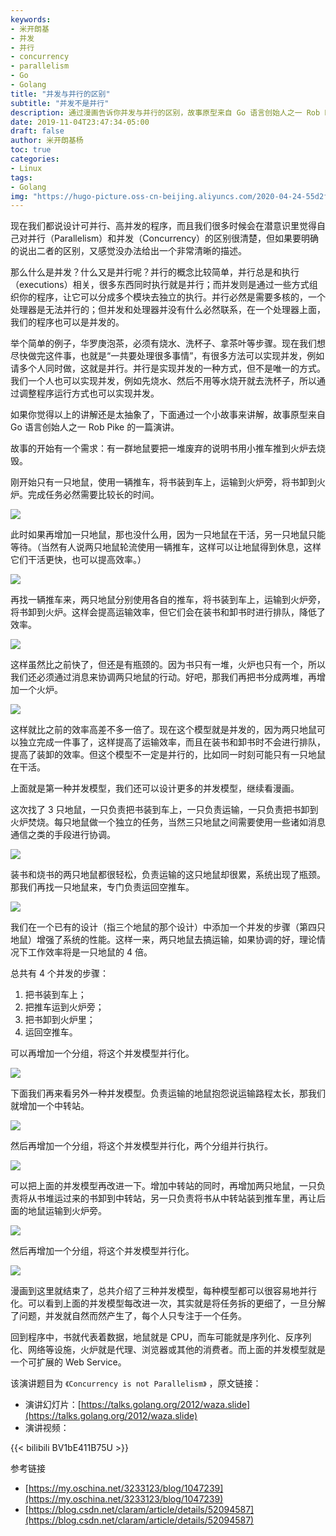 ```yaml
---
keywords:
- 米开朗基
- 并发
- 并行
- concurrency
- parallelism
- Go
- Golang
title: "并发与并行的区别"
subtitle: "并发不是并行"
description: 通过漫画告诉你并发与并行的区别，故事原型来自 Go 语言创始人之一 Rob Pike 的一篇演讲。
date: 2019-11-04T23:47:34-05:00
draft: false
author: 米开朗基杨
toc: true
categories:
- Linux
tags:
- Golang
img: "https://hugo-picture.oss-cn-beijing.aliyuncs.com/2020-04-24-55d2f2e700747.webp"
---
```


现在我们都说设计可并行、高并发的程序，而且我们很多时候会在潜意识里觉得自己对并行（Parallelism）和并发（Concurrency）的区别很清楚，但如果要明确的说出二者的区别，又感觉没办法给出一个非常清晰的描述。

那么什么是并发？什么又是并行呢？并行的概念比较简单，并行总是和执行（executions）相关，很多东西同时执行就是并行；而并发则是通过一些方式组织你的程序，让它可以分成多个模块去独立的执行。并行必然是需要多核的，一个处理器是无法并行的；但并发和处理器并没有什么必然联系，在一个处理器上面，我们的程序也可以是并发的。

举个简单的例子，华罗庚泡茶，必须有烧水、洗杯子、拿茶叶等步骤。现在我们想尽快做完这件事，也就是“一共要处理很多事情”，有很多方法可以实现并发，例如请多个人同时做，这就是并行。并行是实现并发的一种方式，但不是唯一的方式。我们一个人也可以实现并发，例如先烧水、然后不用等水烧开就去洗杯子，所以通过调整程序运行方式也可以实现并发。

如果你觉得以上的讲解还是太抽象了，下面通过一个小故事来讲解，故事原型来自 Go 语言创始人之一 Rob Pike 的一篇演讲。

故事的开始有一个需求：有一群地鼠要把一堆废弃的说明书用小推车推到火炉去烧毁。

刚开始只有一只地鼠，使用一辆推车，将书装到车上，运输到火炉旁，将书卸到火炉。完成任务必然需要比较长的时间。

![](https://jsdelivr.icloudnative.io/gh/yangchuansheng/imghosting6@main/uPic/2015-08-18_55d2f2e623b3d.png)

此时如果再增加一只地鼠，那也没什么用，因为一只地鼠在干活，另一只地鼠只能等待。（当然有人说两只地鼠轮流使用一辆推车，这样可以让地鼠得到休息，这样它们干活更快，也可以提高效率。）

![](https://jsdelivr.icloudnative.io/gh/yangchuansheng/imghosting6@main/uPic/2015-08-18_55d2f2e636942.png)

再找一辆推车来，两只地鼠分别使用各自的推车，将书装到车上，运输到火炉旁，将书卸到火炉。这样会提高运输效率，但它们会在装书和卸书时进行排队，降低了效率。

![](https://jsdelivr.icloudnative.io/gh/yangchuansheng/imghosting6@main/uPic/2015-08-18_55d2f2e64871f.png)

这样虽然比之前快了，但还是有瓶颈的。因为书只有一堆，火炉也只有一个，所以我们还必须通过消息来协调两只地鼠的行动。好吧，那我们再把书分成两堆，再增加一个火炉。

![](https://jsdelivr.icloudnative.io/gh/yangchuansheng/imghosting6@main/uPic/2015-08-18_55d2f2e661409.png)

这样就比之前的效率高差不多一倍了。现在这个模型就是并发的，因为两只地鼠可以独立完成一件事了，这样提高了运输效率，而且在装书和卸书时不会进行排队，提高了装卸的效率。但这个模型不一定是并行的，比如同一时刻可能只有一只地鼠在干活。

上面就是第一种并发模型，我们还可以设计更多的并发模型，继续看漫画。

这次找了 3 只地鼠，一只负责把书装到车上，一只负责运输，一只负责把书卸到火炉焚烧。每只地鼠做一个独立的任务，当然三只地鼠之间需要使用一些诸如消息通信之类的手段进行协调。

![](https://jsdelivr.icloudnative.io/gh/yangchuansheng/imghosting6@main/uPic/2015-08-18_55d2f2e6887a8.png)

装书和烧书的两只地鼠都很轻松，负责运输的这只地鼠却很累，系统出现了瓶颈。那我们再找一只地鼠来，专门负责运回空推车。

![](https://jsdelivr.icloudnative.io/gh/yangchuansheng/imghosting6@main/uPic/2015-08-18_55d2f2e6998f3.png)

我们在一个已有的设计（指三个地鼠的那个设计）中添加一个并发的步骤（第四只地鼠）增强了系统的性能。这样一来，两只地鼠去搞运输，如果协调的好，理论情况下工作效率将是一只地鼠的 4 倍。

总共有 4 个并发的步骤：

1. 把书装到车上；
2. 把推车运到火炉旁；
3. 把书卸到火炉里；
4. 运回空推车。

可以再增加一个分组，将这个并发模型并行化。

![](https://jsdelivr.icloudnative.io/gh/yangchuansheng/imghosting6@main/uPic/2015-08-18_55d2f2e6afee0.png)

下面我们再来看另外一种并发模型。负责运输的地鼠抱怨说运输路程太长，那我们就增加一个中转站。

![](https://jsdelivr.icloudnative.io/gh/yangchuansheng/imghosting6@main/uPic/2015-08-18_55d2f2e6e4a51.png)

然后再增加一个分组，将这个并发模型并行化，两个分组并行执行。

![](https://jsdelivr.icloudnative.io/gh/yangchuansheng/imghosting6@main/uPic/2015-08-18_55d2f2e700747.png)

可以把上面的并发模型再改进一下。增加中转站的同时，再增加两只地鼠，一只负责将从书堆运过来的书卸到中转站，另一只负责将书从中转站装到推车里，再让后面的地鼠运输到火炉旁。

![](https://jsdelivr.icloudnative.io/gh/yangchuansheng/imghosting6@main/uPic/2015-08-18_55d2f2e717ebd.png)

然后再增加一个分组，将这个并发模型并行化。

![](https://jsdelivr.icloudnative.io/gh/yangchuansheng/imghosting6@main/uPic/2015-08-18_55d2f2e7282b4.png)

漫画到这里就结束了，总共介绍了三种并发模型，每种模型都可以很容易地并行化。可以看到上面的并发模型每改进一次，其实就是将任务拆的更细了，一旦分解了问题，并发就自然而然产生了，每个人只专注于一个任务。

回到程序中，书就代表着数据，地鼠就是 CPU，而车可能就是序列化、反序列化、网络等设施，火炉就是代理、浏览器或其他的消费者。而上面的并发模型就是一个可扩展的 Web Service。

该演讲题目为 `《Concurrency is not Parallelism》` ，原文链接：

+ 演讲幻灯片：[https://talks.golang.org/2012/waza.slide](https://talks.golang.org/2012/waza.slide)
+ 演讲视频：


{{< bilibili BV1bE411B75U >}}

参考链接

+ [https://my.oschina.net/3233123/blog/1047239](https://my.oschina.net/3233123/blog/1047239)
+ [https://blog.csdn.net/claram/article/details/52094587](https://blog.csdn.net/claram/article/details/52094587)
